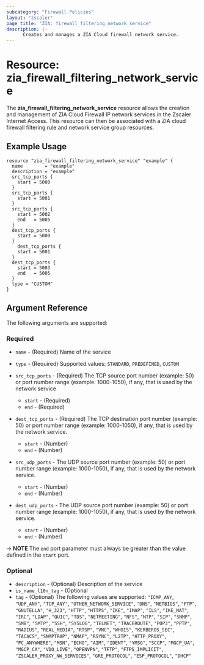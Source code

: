 ```yaml
---
subcategory: "Firewall Policies"
layout: "zscaler"
page_title: "ZIA: firewall_filtering_network_service"
description: |-
      Creates and manages a ZIA Cloud firewall network service.
---
```


# Resource: zia_firewall_filtering_network_service

The **zia_firewall_filtering_network_service** resource allows the creation and management of ZIA Cloud Firewall IP network services in the Zscaler Internet Access. This resource can then be associated with a ZIA cloud firewall filtering rule and network service group resources.

## Example Usage

```hcl
resource "zia_firewall_filtering_network_service" "example" {
  name        = "example"
  description = "example"
  src_tcp_ports {
    start = 5000
  }
  src_tcp_ports {
    start = 5001
  }
  src_tcp_ports {
    start = 5002
    end   = 5005
  }
  dest_tcp_ports {
    start = 5000
  }
    dest_tcp_ports {
    start = 5001
  }
  dest_tcp_ports {
    start = 5003
    end   = 5005
  }
  type = "CUSTOM"
}
```

## Argument Reference

The following arguments are supported:

### Required

* `name` - (Required) Name of the service
* `type` - (Required) Supported values: `STANDARD`, `PREDEFINED`, `CUSTOM`

* `src_tcp_ports` - (Required) The TCP source port number (example: 50) or port number range (example: 1000-1050), if any, that is used by the network service
  * `start` - (Required)
  * `end` - (Required)
* `dest_tcp_ports` - (Required) The TCP destination port number (example: 50) or port number range (example: 1000-1050), if any, that is used by the network service.
  * `start` - (Number)
  * `end` - (Number)
* `src_udp_ports` - The UDP source port number (example: 50) or port number range (example: 1000-1050), if any, that is used by the network service.
  * `start` - (Number)
  * `end` - (Number)
* `dest_udp_ports` - The UDP source port number (example: 50) or port number range (example: 1000-1050), if any, that is used by the network service.
  * `start` - (Number)
  * `end` - (Number)

-> **NOTE** The `end` port parameter must always be greater than the value defined in the `start` port.

### Optional

* `description` - (Optional) Description of the service
* `is_name_l10n_tag` - (Optional
* `tag` - (Optional) The following values are supported: `"ICMP_ANY`, `"UDP_ANY"`, `"TCP_ANY"`, `"OTHER_NETWORK_SERVICE"`, `"DNS"`, `"NETBIOS"`, `"FTP"`, `"GNUTELLA"`, `"H_323"`, `"HTTP"`, `"HTTPS"`, `"IKE"`, `"IMAP"`, `"ILS"`, `"IKE_NAT"`, `"IRC"`, `"LDAP"`, `"QUIC"`, `"TDS"`, `"NETMEETING"`, `"NFS"`, `"NTP"`, `"SIP"`, `"SNMP"`, `"SMB"`, `"SMTP"`, `"SSH"`, `"SYSLOG"`, `"TELNET"`, `"TRACEROUTE"`, `"POP3"`, `"PPTP"`, `"RADIUS"`, `"REAL_MEDIA"`, `"RTSP"`, `"VNC"`, `"WHOIS"`, `"KERBEROS_SEC"`, `"TACACS"`, `"SNMPTRAP"`, `"NMAP"`, `"RSYNC"`, `"L2TP"`, `"HTTP_PROXY"`, `"PC_ANYWHERE"`, `"MSN"`, `"ECHO"`, `"AIM"`, `"IDENT"`, `"YMSG"`, `"SCCP"`, `"MGCP_UA"`, `"MGCP_CA"`, `"VDO_LIVE"`, `"OPENVPN"`, `"TFTP"`, `"FTPS_IMPLICIT"`, `"ZSCALER_PROXY_NW_SERVICES"`, `"GRE_PROTOCOL"`, `"ESP_PROTOCOL"`, `"DHCP"`
